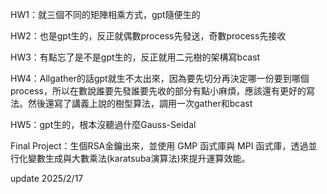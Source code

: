 HW1：就三個不同的矩陣相乘方式，gpt隨便生的


HW2：也是gpt生的，反正就偶數process先發送，奇數process先接收


HW3：有點忘了是不是gpt生的，反正就用二元樹的架構寫bcast


HW4：Allgather的話gpt就生不太出來，因為要先切分再決定哪一份要到哪個process，所以在數說誰要先發誰要先收的部分有點小麻煩，應該還有更好的寫法。然後還寫了講義上說的樹型算法，調用一次gather和bcast


HW5：gpt生的，根本沒聽過什麼Gauss-Seidal



Final Project：生個RSA金鑰出來，並使用 GMP 函式庫與 MPI 函式庫，透過並行化變數生成與大數乘法(karatsuba演算法)來提升運算效能。

update 2025/2/17
